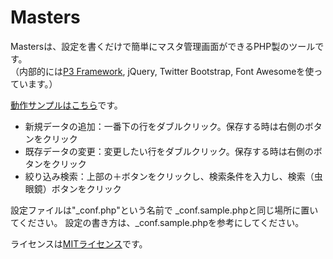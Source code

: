 Masters
=======

Mastersは、設定を書くだけで簡単にマスタ管理画面ができるPHP製のツールです。  
（内部的には[P3 Framework](http://code.google.com/p/p3-framework/), jQuery, Twitter Bootstrap, Font Awesomeを使っています。）

[動作サンプルはこちら](http://0-oo.net/masters/)です。
* 新規データの追加：一番下の行をダブルクリック。保存する時は右側のボタンをクリック
* 既存データの変更：変更したい行をダブルクリック。保存する時は右側のボタンをクリック
* 絞り込み検索：上部の＋ボタンをクリックし、検索条件を入力し、検索（虫眼鏡）ボタンをクリック

設定ファイルは"_conf.php"という名前で _conf.sample.phpと同じ場所に置いてください。
設定の書き方は、_conf.sample.phpを参考にしてください。

ライセンスは[MITライセンス](http://0-oo.net/pryn/MIT_license.txt)です。
